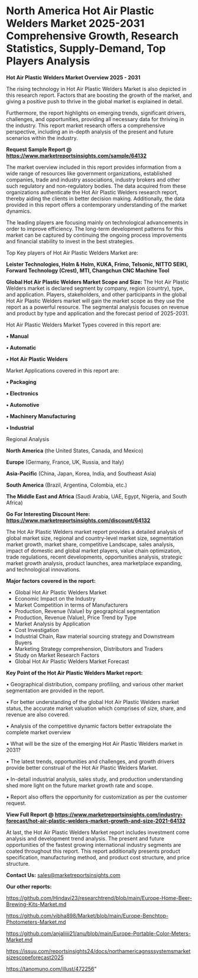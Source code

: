 # North America Hot Air Plastic Welders Market 2025-2031 Comprehensive Growth, Research Statistics, Supply-Demand,  Top Players Analysis

<Strong> Hot Air Plastic Welders Market Overview 2025 - 2031</strong>

The rising technology in Hot Air Plastic Welders Market is also depicted in this research report. Factors that are boosting the growth of the market, and giving a positive push to thrive in the global market is explained in detail.

Furthermore, the report highlights on emerging trends, significant drivers, challenges, and opportunities, providing all necessary data for thriving in the industry. This report market research offers a comprehensive perspective, including an in-depth analysis of the present and future scenarios within the industry.

<strong>Request Sample Report @ <a href=https://www.marketreportsinsights.com/sample/64132>https://www.marketreportsinsights.com/sample/64132</a></strong>

The market overview included in this report provides information from a wide range of resources like government organizations, established companies, trade and industry associations, industry brokers and other such regulatory and non-regulatory bodies. The data acquired from these organizations authenticate the Hot Air Plastic Welders research report, thereby aiding the clients in better decision making. Additionally, the data provided in this report offers a contemporary understanding of the market dynamics.

The leading players are focusing mainly on technological advancements in order to improve efficiency. The long-term development patterns for this market can be captured by continuing the ongoing process improvements and financial stability to invest in the best strategies.

Top Key players of Hot Air Plastic Welders Market are:

<strong>Leister Technologies, Holm & Holm, KUKA, Frimo, Telsonic, NITTO SEIKI, Forward Technology (Crest), MTI, Changchun CNC Machine Tool</strong>

<strong><b>Global Hot Air Plastic Welders Market Scope and Size:</b></strong>
The Hot Air Plastic Welders market is declared segment by company, region (country), type, and application. Players, stakeholders, and other participants in the global Hot Air Plastic Welders market will gain the market scope as they use the report as a powerful resource. The segmental analysis focuses on revenue and product by type and application and the forecast period of 2025-2031.

Hot Air Plastic Welders Market Types covered in this report are:

<strong>• Manual

• Automatic

• Hot Air Plastic Welders</strong>

Market Applications covered in this report are:

<strong>• Packaging

• Electronics

• Automotive

• Machinery Manufacturing

• Industrial</strong> 

Regional Analysis

<strong>North America</strong> (the United States, Canada, and Mexico)

<strong>Europe</strong> (Germany, France, UK, Russia, and Italy)

<strong>Asia-Pacific</strong> (China, Japan, Korea, India, and Southeast Asia)

<strong>South America</strong> (Brazil, Argentina, Colombia, etc.)

<strong>The Middle East and Africa</strong> (Saudi Arabia, UAE, Egypt, Nigeria, and South Africa)

<strong>Go For Interesting Discount Here: <a href=https://www.marketreportsinsights.com/discount/64132>https://www.marketreportsinsights.com/discount/64132</a></strong>

The Hot Air Plastic Welders market report provides a detailed analysis of global market size, regional and country-level market size, segmentation market growth, market share, competitive Landscape, sales analysis, impact of domestic and global market players, value chain optimization, trade regulations, recent developments, opportunities analysis, strategic market growth analysis, product launches, area marketplace expanding, and technological innovations.

<strong><b>Major factors covered in the report:</b></strong>
<ul>
  <li>Global Hot Air Plastic Welders Market </li>
  <li>Economic Impact on the Industry</li>
  <li>Market Competition in terms of Manufacturers</li>
  <li>Production, Revenue (Value) by geographical segmentation</li>
  <li>Production, Revenue (Value), Price Trend by Type</li>
  <li>Market Analysis by Application</li>
  <li>Cost Investigation</li>
  <li>Industrial Chain, Raw material sourcing strategy and Downstream Buyers</li>
  <li>Marketing Strategy comprehension, Distributors and Traders</li>
  <li>Study on Market Research Factors</li>
  <li>Global Hot Air Plastic Welders Market Forecast</li>
</ul>

<strong><b>Key Point of the Hot Air Plastic Welders Market report:</b></strong>

• Geographical distribution, company profiling, and various other market segmentation are provided in the report.

• For better understanding of the global Hot Air Plastic Welders market status, the accurate market valuation which comprises of size, share, and revenue are also covered.

• Analysis of the competitive dynamic factors better extrapolate the complete market overview

• What will be the size of the emerging Hot Air Plastic Welders market in 2031?

• The latest trends, opportunities and challenges, and growth drivers provide better construal of the Hot Air Plastic Welders Market.

• In-detail industrial analysis, sales study, and production understanding shed more light on the future market growth rate and scope.

• Report also offers the opportunity for customization as per the customer request.

<strong><b>View Full Report @ <a href=https://www.marketreportsinsights.com/industry-forecast/hot-air-plastic-welders-market-growth-and-size-2021-64132>https://www.marketreportsinsights.com/industry-forecast/hot-air-plastic-welders-market-growth-and-size-2021-64132</a></b></strong>


At last, the Hot Air Plastic Welders Market report includes investment come analysis and development trend analysis. The present and future opportunities of the fastest growing international industry segments are coated throughout this report. This report additionally presents product specification, manufacturing method, and product cost structure, and price structure.

<strong>Contact Us:</strong>
sales@marketreportsinsights.com

<strong>Our other reports:</strong>

<a href=https://github.com/Hindavi23/researchtrend/blob/main/Europe-Home-Beer-Brewing-Kits-Market.md>https://github.com/Hindavi23/researchtrend/blob/main/Europe-Home-Beer-Brewing-Kits-Market.md</a>

<a href=https://github.com/vibha898/Market/blob/main/Europe-Benchtop-Photometers-Market.md>https://github.com/vibha898/Market/blob/main/Europe-Benchtop-Photometers-Market.md</a>

<a href=https://github.com/anjaliiii21/anu/blob/main/Europe-Portable-Color-Meters-Market.md>https://github.com/anjaliiii21/anu/blob/main/Europe-Portable-Color-Meters-Market.md</a>

<a href=https://issuu.com/reportsinsights24/docs/northamericagnsssystemsmarketsizescopeforecast2025>https://issuu.com/reportsinsights24/docs/northamericagnsssystemsmarketsizescopeforecast2025</a>

<a href=https://tanomuno.com/illust/472256>https://tanomuno.com/illust/472256</a>"
